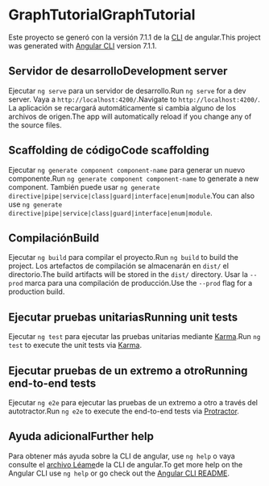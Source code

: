 # <a name="graphtutorial"></a><span data-ttu-id="ac7b3-101">GraphTutorial</span><span class="sxs-lookup"><span data-stu-id="ac7b3-101">GraphTutorial</span></span>

<span data-ttu-id="ac7b3-102">Este proyecto se generó con la versión 7.1.1 de la [CLI](https://github.com/angular/angular-cli) de angular.</span><span class="sxs-lookup"><span data-stu-id="ac7b3-102">This project was generated with [Angular CLI](https://github.com/angular/angular-cli) version 7.1.1.</span></span>

## <a name="development-server"></a><span data-ttu-id="ac7b3-103">Servidor de desarrollo</span><span class="sxs-lookup"><span data-stu-id="ac7b3-103">Development server</span></span>

<span data-ttu-id="ac7b3-104">Ejecutar `ng serve` para un servidor de desarrollo.</span><span class="sxs-lookup"><span data-stu-id="ac7b3-104">Run `ng serve` for a dev server.</span></span> <span data-ttu-id="ac7b3-105">Vaya a `http://localhost:4200/`.</span><span class="sxs-lookup"><span data-stu-id="ac7b3-105">Navigate to `http://localhost:4200/`.</span></span> <span data-ttu-id="ac7b3-106">La aplicación se recargará automáticamente si cambia alguno de los archivos de origen.</span><span class="sxs-lookup"><span data-stu-id="ac7b3-106">The app will automatically reload if you change any of the source files.</span></span>

## <a name="code-scaffolding"></a><span data-ttu-id="ac7b3-107">Scaffolding de código</span><span class="sxs-lookup"><span data-stu-id="ac7b3-107">Code scaffolding</span></span>

<span data-ttu-id="ac7b3-108">Ejecutar `ng generate component component-name` para generar un nuevo componente.</span><span class="sxs-lookup"><span data-stu-id="ac7b3-108">Run `ng generate component component-name` to generate a new component.</span></span> <span data-ttu-id="ac7b3-109">También puede usar `ng generate directive|pipe|service|class|guard|interface|enum|module`.</span><span class="sxs-lookup"><span data-stu-id="ac7b3-109">You can also use `ng generate directive|pipe|service|class|guard|interface|enum|module`.</span></span>

## <a name="build"></a><span data-ttu-id="ac7b3-110">Compilación</span><span class="sxs-lookup"><span data-stu-id="ac7b3-110">Build</span></span>

<span data-ttu-id="ac7b3-111">Ejecutar `ng build` para compilar el proyecto.</span><span class="sxs-lookup"><span data-stu-id="ac7b3-111">Run `ng build` to build the project.</span></span> <span data-ttu-id="ac7b3-112">Los artefactos de compilación se almacenarán en `dist/` el directorio.</span><span class="sxs-lookup"><span data-stu-id="ac7b3-112">The build artifacts will be stored in the `dist/` directory.</span></span> <span data-ttu-id="ac7b3-113">Usar la `--prod` marca para una compilación de producción.</span><span class="sxs-lookup"><span data-stu-id="ac7b3-113">Use the `--prod` flag for a production build.</span></span>

## <a name="running-unit-tests"></a><span data-ttu-id="ac7b3-114">Ejecutar pruebas unitarias</span><span class="sxs-lookup"><span data-stu-id="ac7b3-114">Running unit tests</span></span>

<span data-ttu-id="ac7b3-115">Ejecutar `ng test` para ejecutar las pruebas unitarias mediante [Karma](https://karma-runner.github.io).</span><span class="sxs-lookup"><span data-stu-id="ac7b3-115">Run `ng test` to execute the unit tests via [Karma](https://karma-runner.github.io).</span></span>

## <a name="running-end-to-end-tests"></a><span data-ttu-id="ac7b3-116">Ejecutar pruebas de un extremo a otro</span><span class="sxs-lookup"><span data-stu-id="ac7b3-116">Running end-to-end tests</span></span>

<span data-ttu-id="ac7b3-117">Ejecutar `ng e2e` para ejecutar las pruebas de un extremo a otro a [](http://www.protractortest.org/)través del autotractor.</span><span class="sxs-lookup"><span data-stu-id="ac7b3-117">Run `ng e2e` to execute the end-to-end tests via [Protractor](http://www.protractortest.org/).</span></span>

## <a name="further-help"></a><span data-ttu-id="ac7b3-118">Ayuda adicional</span><span class="sxs-lookup"><span data-stu-id="ac7b3-118">Further help</span></span>

<span data-ttu-id="ac7b3-119">Para obtener más ayuda sobre la CLI de angular, use `ng help` o vaya consulte el [archivo Léame](https://github.com/angular/angular-cli/blob/master/README.md)de la CLI de angular.</span><span class="sxs-lookup"><span data-stu-id="ac7b3-119">To get more help on the Angular CLI use `ng help` or go check out the [Angular CLI README](https://github.com/angular/angular-cli/blob/master/README.md).</span></span>

